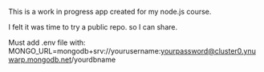 This is a work in progress app created for my node.js course.

I felt it was time to try a public repo. so I can share.

















Must add .env file with:
MONGO_URL=mongodb+srv://yourusername:yourpassword@cluster0.ynuwarp.mongodb.net/yourdbname

